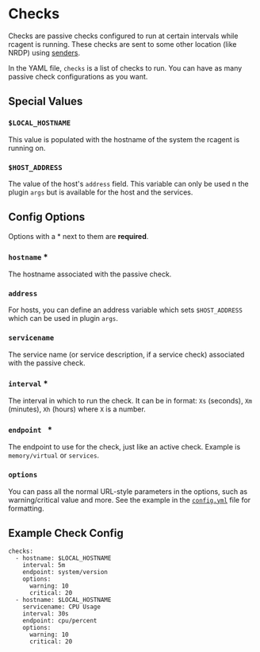 # Checks

Checks are passive checks configured to run at certain intervals while rcagent is running. These checks are sent to some other location (like NRDP) using [senders](../options#senders).

In the YAML file, `checks` is a list of checks to run. You can have as many passive check configurations as you want.

## Special Values

### `$LOCAL_HOSTNAME`

This value is populated with the hostname of the system the rcagent is running on.

### `$HOST_ADDRESS`

The value of the host's `address` field. This variable can only be used n the plugin `args` but is available for the host and the services.

## Config Options

Options with a * next to them are **required**.

### `hostname` *

The hostname associated with the passive check.

### `address`

For hosts, you can define an address variable which sets `$HOST_ADDRESS` which can be used in plugin `args`.

### `servicename`

The service name (or service description, if a service check) associated with the passive check.

### `interval` *

The interval in which to run the check. It can be in format: `Xs` (seconds), `Xm` (minutes), `Xh` (hours) where `X` is a number.

### `endpoint ` *

The endpoint to use for the check, just like an active check. Example is `memory/virtual` or `services`.

### `options`

You can pass all the normal URL-style parameters in the options, such as warning/critical value and more. See the example in the [`config.yml`](../options) file for formatting.

## Example Check Config

```
checks:
  - hostname: $LOCAL_HOSTNAME
    interval: 5m
    endpoint: system/version
    options:
      warning: 10
      critical: 20
  - hostname: $LOCAL_HOSTNAME
    servicename: CPU Usage
    interval: 30s
    endpoint: cpu/percent
    options:
      warning: 10
      critical: 20
```